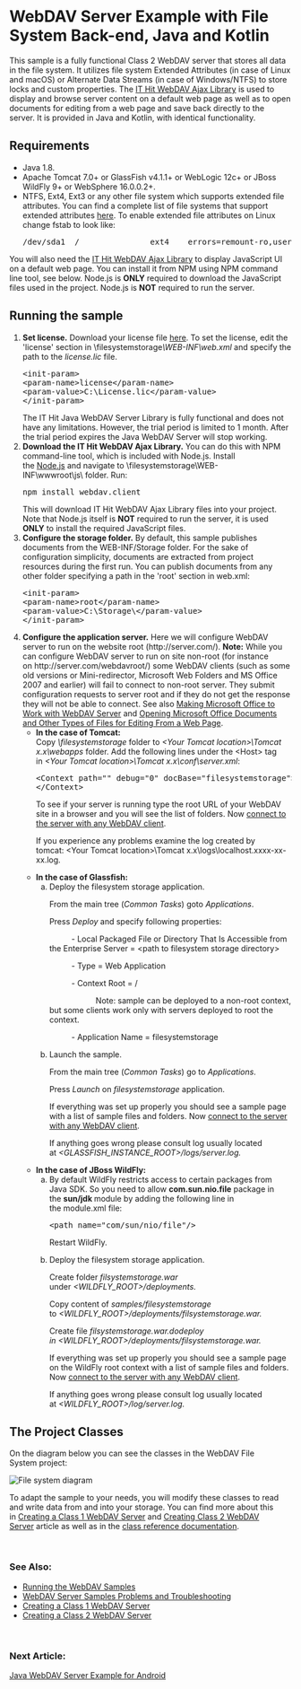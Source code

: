 
<h1 class="d-xl-block d-none">WebDAV Server Example with File System Back-end, Java and Kotlin</h1>
<p><span>This sample&nbsp;is a fully functional Class 2 WebDAV server that stores all data in the file system. It utilizes file system Extended Attributes (in case of Linux and macOS) or Alternate Data&nbsp;Streams (in case of Windows/NTFS) to store locks and custom properties. The&nbsp;<a title="AJAX Library" href="https://www.webdavsystem.com/ajax/">IT Hit WebDAV Ajax Library</a>&nbsp;is used to display and browse server content on a default web page as well as to open documents for editing from a web page and save back directly to the server. It is provided in Java and Kotlin, with identical functionality.</span></p>
<h2>Requirements</h2>
<ul>
<li>Java 1.8.</li>
<li>Apache Tomcat 7.0+ or GlassFish v4.1.1+ or&nbsp;WebLogic 12c+ or JBoss WildFly 9+ or WebSphere&nbsp;16.0.0.2+.</li>
<li>NTFS, Ext4, Ext3 or any other file system which supports extended file attributes. You can find a complete list of file systems that support extended attributes&nbsp;<a href="https://en.wikipedia.org/wiki/Extended_file_attributes">here</a>. To enable extended file attributes on Linux change fstab to look like:&nbsp;
<pre class="brush:html;auto-links:false;toolbar:false">/dev/sda1  /               ext4    errors=remount-ro,user_xattr   0       1</pre>
</li>
</ul>
<p>You will also need the&nbsp;<a title="AJAX Library" href="https://www.webdavsystem.com/ajax/">IT Hit WebDAV Ajax Library</a>&nbsp;to display JavaScript UI on a default web page. You can install it from NPM using NPM command line tool, see below. Node.js is <strong>ONLY</strong> required to download the JavaScript files used in the project. Node.js is <strong>NOT</strong> required to run the server.</p>
<h2>Running the sample</h2>
<ol>
<li><strong>Set license.</strong>&nbsp;Download your license file&nbsp;<a href="https://www.webdavsystem.com/javaserver/download/">here</a>. To set the license, edit the 'license' section in \filesystemstorage<em>\WEB-INF\web.xml</em>&nbsp;and specify the path to the&nbsp;<em>license.lic</em>&nbsp;file. <br>
<pre class="brush:xml;auto-links:false;toolbar:false">&lt;init-param&gt;
&lt;param-name&gt;license&lt;/param-name&gt;
&lt;param-value&gt;C:\License.lic&lt;/param-value&gt;
&lt;/init-param&gt;</pre>
The IT Hit Java WebDAV Server Library is fully functional and does not have any limitations. However, the trial period is limited to 1 month. After the trial period expires the Java WebDAV Server will stop working.</li>
<li><strong>Download the IT Hit WebDAV Ajax Library.</strong>&nbsp;You can do this with NPM command-line tool, which is included with Node.js.&nbsp;Install the&nbsp;<a href="https://nodejs.org/en/download/">Node.js</a>&nbsp;and navigate to&nbsp;<span class="code">\filesystemstorage\WEB-INF\wwwroot\js\</span>&nbsp;folder. Run:&nbsp;
<pre class="brush:html;auto-links:false;toolbar:false">npm install&nbsp;webdav.client</pre>
This will download IT Hit WebDAV Ajax Library files into your project. Note that Node.js itself is <strong>NOT</strong> required to run the server, it is used <strong>ONLY</strong> to install the required JavaScript files.</li>
<li><strong>Configure the storage folder.</strong> By default, this sample publishes documents from the <span class="code">WEB-INF/Storage</span>&nbsp;folder. For the sake of configuration simplicity, documents are extracted from project resources during the first run. You can publish documents from any other folder specifying a path in the 'root' section in&nbsp;<span class="code">web.xml</span>:<br>
<pre class="brush:xml;auto-links:false;toolbar:false">&lt;init-param&gt;
&lt;param-name&gt;root&lt;/param-name&gt;
&lt;param-value&gt;C:\Storage\&lt;/param-value&gt;
&lt;/init-param&gt;</pre>
</li>
<li><strong>Configure the application server.</strong>&nbsp;Here we will configure WebDAV server to run on the website root (<span class="code">http://server.com/</span>). <span class="warn"><strong>Note:</strong> While you can configure WebDAV server to run on site non-root (for instance on&nbsp;<span class="code">http://server.com/webdavroot/</span>) some WebDAV clients (such as some old versions or Mini-redirector, Microsoft Web Folders and MS Office 2007 and earlier) will fail to connect to non-root server. They submit configuration requests to server root and if they do not get the response they will not be able to connect.&nbsp;See also&nbsp;<a title="Working with MS Office" href="https://www.webdavsystem.com/javaserver/doc/ms_office_read_only/">Making Microsoft Office to Work with WebDAV Server</a> and&nbsp;<a title="Opening Docs" href="https://www.webdavsystem.com/ajax/programming/open-doc-webpage/opening_ms_office_docs/">Opening Microsoft Office Documents and Other Types of Files for Editing From a Web Page</a>.</span>
<ul>
<li><strong>In the case of Tomcat:</strong><br>Copy&nbsp;<em>\filesystemstorage</em> folder to&nbsp;<em>&lt;Your Tomcat location&gt;\Tomcat x.x\webapps</em>&nbsp;folder. Add the following lines under the &lt;Host&gt; tag in&nbsp;<em>&lt;Your Tomcat location&gt;</em><em>\Tomcat x.x\conf\server.xml</em>:<br>
<pre class="brush:csharp;auto-links:false;toolbar:false">&lt;Context path="" debug="0" docBase="filesystemstorage"&gt;
&lt;/Context&gt;</pre>
<p><span>To see if your server is running type the root URL of your WebDAV site in a browser and you will see the list of folders. Now&nbsp;</span><a href="https://www.webdavsystem.com/server/access/">connect to the server with any WebDAV client</a><span>.</span></p>
<p>If you experience any problems examine the log created by tomcat:&nbsp;<span class="code">&lt;Your Tomcat location&gt;\Tomcat x.x\logs\localhost.xxxx-xx-xx.log</span>.</p>
</li>
<li><strong>In the case of Glassfish:</strong><ol type="a">
<li>Deploy the filesystem storage application.
<p>From the main tree (<em>Common Tasks</em>)&nbsp;goto&nbsp;<em>Applications</em>.</p>
<p>Press&nbsp;<em>Deploy</em>&nbsp;and specify following properties:</p>
<p>&nbsp;&nbsp;&nbsp;&nbsp;&nbsp;&nbsp;&nbsp;&nbsp;&nbsp;&nbsp;- Local Packaged File or Directory That Is Accessible from the Enterprise Server = &lt;path to filesystem&nbsp;storage directory&gt;</p>
<p>&nbsp;&nbsp;&nbsp;&nbsp;&nbsp;&nbsp;&nbsp;&nbsp;&nbsp;&nbsp;- Type = Web Application</p>
<p>&nbsp;&nbsp;&nbsp;&nbsp;&nbsp;&nbsp;&nbsp;&nbsp;&nbsp;&nbsp;- Context Root = /</p>
<p>&nbsp;&nbsp;&nbsp;&nbsp;&nbsp;&nbsp;&nbsp;&nbsp;&nbsp;&nbsp;&nbsp;&nbsp;&nbsp;&nbsp;&nbsp;&nbsp;&nbsp;&nbsp;&nbsp;&nbsp;&nbsp;Note:&nbsp;sample can be deployed to a non-root context, but some clients work only with servers deployed to root the context.</p>
<p>&nbsp;&nbsp;&nbsp;&nbsp;&nbsp;&nbsp;&nbsp;&nbsp;&nbsp;&nbsp;- Application Name =&nbsp;filesystemstorage</p>
</li>
<li>Launch the sample.
<p>From the main tree (<em>Common Tasks</em>)&nbsp;go to&nbsp;<em>Applications</em>.</p>
<p>Press&nbsp;<em>Launch</em>&nbsp;on <em>filesystemstorage</em>&nbsp;application.</p>
<p>If everything was set up properly you should see a sample page with a list of sample files and folders. Now&nbsp;<a href="https://www.webdavsystem.com/server/access/">connect to the server with any WebDAV client</a>.</p>
<p>If anything goes wrong please consult log usually located at&nbsp;<em>&lt;GLASSFISH_INSTANCE_ROOT&gt;/logs/server.log.</em></p>
</li>
</ol></li>
<li><strong>In the case of JBoss WildFly:</strong><ol type="a">
<li>By default WildFly restricts access to certain packages from Java SDK. So you need to allow&nbsp;<strong>com.sun.nio.file</strong>&nbsp;package in the&nbsp;<strong>sun/jdk&nbsp;</strong>module by adding the following line in the&nbsp;module.xml&nbsp;file:
<pre class="brush:xml;auto-links:false;toolbar:false">&lt;path name="com/sun/nio/file"/&gt;</pre>
<p>Restart WildFly.</p>
</li>
<li>Deploy the filesystem storage application.
<p>Create folder <em>filsystemstorage.war </em>under&nbsp;<em><em>&lt;WILDFLY_ROOT&gt;/deployments.</em></em></p>
<p>Copy content of <em>samples/filesystemstorage </em>to&nbsp;<em><em><em>&lt;<em><em>WILDFLY_ROOT</em></em>&gt;/deployments/<em>filsystemstorage.war.</em></em></em></em></p>
<p>Create file&nbsp;<em>filsystemstorage.war.dodeploy in&nbsp;<em><em>&lt;<em><em>WILDFLY_ROOT</em></em>&gt;/deployments/<em>filsystemstorage.war.</em></em></em></em></p>
<p><span>If everything was set up properly you should see a sample page on the WildFly root context with a list of sample files and folders. Now&nbsp;</span><a href="https://www.webdavsystem.com/server/access/">connect to the server with any WebDAV client</a><span>.</span></p>
<p>If anything goes wrong please consult log usually located at&nbsp;<em>&lt;<em><em>WILDFLY_ROOT</em></em>&gt;/log/server.log.</em></p>
</li>
</ol></li>
</ul>
</li>
</ol>
<h2>The Project&nbsp;Classes</h2>
<p>On the diagram below you can see the classes in the WebDAV File System&nbsp;project:</p>
<p><img id="__mcenew" alt="File system diagram" src="https://www.webdavsystem.com/media/1563/filesystemdiagram.png" rel="109213"></p>
<p>To adapt the sample to your needs, you will modify these classes to read and write data from and into your storage. You can find more about this in&nbsp;<a title="Creating WebDAV Server" href="https://www.webdavsystem.com/javaserver/doc/">Creating a Class 1 WebDAV Server</a>&nbsp;and&nbsp;<a title="Class 2 / 3 Server" href="https://www.webdavsystem.com/javaserver/doc/create_class_2_webdav_server/">Creating Class 2 WebDAV Server</a>&nbsp;article as well as in the&nbsp;<a href="http://java.webdavsystem.com/">class reference documentation</a>.</p>
<p>&nbsp;</p>
<h3>See Also:</h3>
<ul>
<li><a title="Running" href="https://www.webdavsystem.com/javaserver/server_examples/running_webdav_samples/">Running the WebDAV Samples</a></li>
<li><a title="Troubleshooting" href="https://www.webdavsystem.com/javaserver/server_examples/troubleshooting/">WebDAV Server Samples Problems and Troubleshooting</a></li>
<li><a title="Creating WebDAV Server" href="https://www.webdavsystem.com/javaserver/doc/">Creating a Class 1 WebDAV Server</a>&nbsp;</li>
<li><a title="Class 2 / 3 Server" href="https://www.webdavsystem.com/javaserver/doc/create_class_2_webdav_server/">Creating a Class 2 WebDAV Server</a></li>
</ul>
<p>&nbsp;</p>
<h3 class="para d-inline next-article-heading">Next Article:</h3>
<a title="Java WebDAV Server for Android" href="https://www.webdavsystem.com/javaserver/server_examples/android/">Java WebDAV Server Example for Android</a>